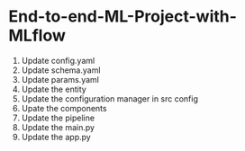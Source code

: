 # End-to-end-ML-Project-with-MLflow

1. Update config.yaml
2. Update schema.yaml
3. Update params.yaml
4. Update the entity
5. Update the configuration manager in src config
6. Upate the components
7. Update the pipeline
8. Update the main.py
9. Update the app.py
